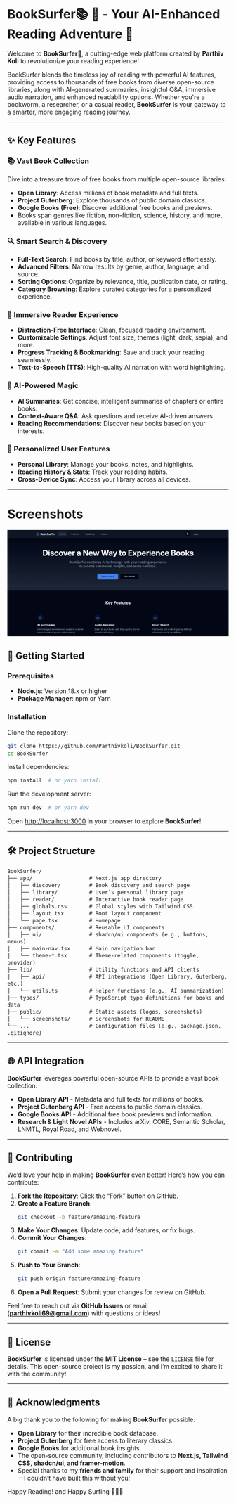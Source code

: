# BookSurfer📚 🌊  - Your AI-Enhanced Reading Adventure 🤖 

Welcome to **BookSurfer🌊**, a cutting-edge web platform created by **Parthiv Koli** to revolutionize your reading experience!  

BookSurfer blends the timeless joy of reading with powerful AI features, providing access to thousands of free books from diverse open-source libraries, along with AI-generated summaries, insightful Q&A, immersive audio narration, and enhanced readability options. Whether you're a bookworm, a researcher, or a casual reader, **BookSurfer** is your gateway to a smarter, more engaging reading journey.  

---

## ✨ Key Features  

### 📚 Vast Book Collection  
Dive into a treasure trove of free books from multiple open-source libraries:  
- **Open Library**: Access millions of book metadata and full texts.  
- **Project Gutenberg**: Explore thousands of public domain classics.  
- **Google Books (Free)**: Discover additional free books and previews.  
- Books span genres like fiction, non-fiction, science, history, and more, available in various languages.  

### 🔍 Smart Search & Discovery  
- **Full-Text Search**: Find books by title, author, or keyword effortlessly.  
- **Advanced Filters**: Narrow results by genre, author, language, and source.  
- **Sorting Options**: Organize by relevance, title, publication date, or rating.  
- **Category Browsing**: Explore curated categories for a personalized experience.  

### 📖 Immersive Reader Experience  
- **Distraction-Free Interface**: Clean, focused reading environment.  
- **Customizable Settings**: Adjust font size, themes (light, dark, sepia), and more.  
- **Progress Tracking & Bookmarking**: Save and track your reading seamlessly.  
- **Text-to-Speech (TTS)**: High-quality AI narration with word highlighting.  

### 🤖 AI-Powered Magic  
- **AI Summaries**: Get concise, intelligent summaries of chapters or entire books.  
- **Context-Aware Q&A**: Ask questions and receive AI-driven answers.  
- **Reading Recommendations**: Discover new books based on your interests.  

### 👤 Personalized User Features  
- **Personal Library**: Manage your books, notes, and highlights.  
- **Reading History & Stats**: Track your reading habits.  
- **Cross-Device Sync**: Access your library across all devices.  

---
# Screenshots
![BookSurfer Homepage](https://github.com/Parthivkoli/BookSurfer/blob/e16c67fb7e7b632b5a026ed521d3b9a97bcb7262/public/screenshots/homepage.gif) 

## 🚀 Getting Started  

### Prerequisites  
- **Node.js**: Version 18.x or higher  
- **Package Manager**: npm or Yarn  

### Installation  

Clone the repository:  
```bash
git clone https://github.com/Parthivkoli/BookSurfer.git
cd BookSurfer
```

Install dependencies:  
```bash
npm install  # or yarn install
```

Run the development server:  
```bash
npm run dev  # or yarn dev
```

Open [http://localhost:3000](http://localhost:3000) in your browser to explore **BookSurfer**!  

---

## 🛠️ Project Structure  
```
BookSurfer/
├── app/                  # Next.js app directory
│   ├── discover/         # Book discovery and search page
│   ├── library/          # User’s personal library page
│   ├── reader/           # Interactive book reader page
│   ├── globals.css       # Global styles with Tailwind CSS
│   ├── layout.tsx        # Root layout component
│   └── page.tsx          # Homepage
├── components/           # Reusable UI components
│   ├── ui/               # shadcn/ui components (e.g., buttons, menus)
│   ├── main-nav.tsx      # Main navigation bar
│   └── theme-*.tsx       # Theme-related components (toggle, provider)
├── lib/                  # Utility functions and API clients
│   ├── api/              # API integrations (Open Library, Gutenberg, etc.)
│   └── utils.ts          # Helper functions (e.g., AI summarization)
├── types/                # TypeScript type definitions for books and data
├── public/               # Static assets (logos, screenshots)
│   └── screenshots/      # Screenshots for README
└── ...                   # Configuration files (e.g., package.json, .gitignore)
```

---

## 🌐 API Integration  
**BookSurfer** leverages powerful open-source APIs to provide a vast book collection:  
- **Open Library API** - Metadata and full texts for millions of books.  
- **Project Gutenberg API** - Free access to public domain classics.  
- **Google Books API** - Additional free book previews and information.  
- **Research & Light Novel APIs** - Includes arXiv, CORE, Semantic Scholar, LNMTL, Royal Road, and Webnovel.  

---

## 🤝 Contributing  
We’d love your help in making **BookSurfer** even better! Here’s how you can contribute:  

1. **Fork the Repository**: Click the “Fork” button on GitHub.  
2. **Create a Feature Branch**:  
   ```bash
   git checkout -b feature/amazing-feature
   ```
3. **Make Your Changes**: Update code, add features, or fix bugs.  
4. **Commit Your Changes**:  
   ```bash
   git commit -m "Add some amazing feature"
   ```
5. **Push to Your Branch**:  
   ```bash
   git push origin feature/amazing-feature
   ```
6. **Open a Pull Request**: Submit your changes for review on GitHub.  

Feel free to reach out via **GitHub Issues** or email (**parthivkoli69@gmail.com**) with questions or ideas!  

---

## 📜 License  
**BookSurfer** is licensed under the **MIT License** – see the `LICENSE` file for details. This open-source project is my passion, and I’m excited to share it with the community!  

---

## 🙏 Acknowledgments  
A big thank you to the following for making **BookSurfer** possible:  
- **Open Library** for their incredible book database.  
- **Project Gutenberg** for free access to literary classics.  
- **Google Books** for additional book insights.  
- The open-source community, including contributors to **Next.js, Tailwind CSS, shadcn/ui, and framer-motion**.  
- Special thanks to my **friends and family** for their support and inspiration—I couldn’t have built this without you!  

Happy Reading! and Happy Surfing 🌊📖🚀  